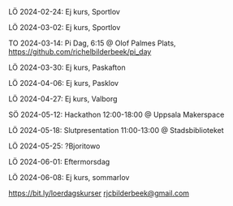 
LÖ 2024-02-24:
Ej kurs, Sportlov

LÖ 2024-03-02:
Ej kurs, Sportlov

TO 2024-03-14:
Pi Dag, 6:15
@ Olof Palmes Plats,
<https://github.com/richelbilderbeek/pi_day>

LÖ 2024-03-30:
Ej kurs, Paskafton

LÖ 2024-04-06:
Ej kurs, Pasklov

LÖ 2024-04-27:
Ej kurs, Valborg

SÖ 2024-05-12:
Hackathon
12:00-18:00
@ Uppsala Makerspace

LÖ 2024-05-18:
Slutpresentation
11:00-13:00
@ Stadsbiblioteket

LÖ 2024-05-25:
?Bjoritowo

LÖ 2024-06-01:
Eftermorsdag

LÖ 2024-06-08:
Ej kurs, sommarlov

<https://bit.ly/loerdagskurser>
<rjcbilderbeek@gmail.com>
